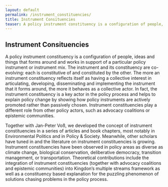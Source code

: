 ```yaml
---
layout: default
permalink: /instrument_constituencies/
title: Instrument Consituencies
teaser: A policy instrument constituency is a configuration of people, ideas and things that forms around and works in support of a particular policy instrument or instrument mix. Read why instrument constituencies are important actors in the policy process. 
---
```


## Instrument Consituencies

A policy instrument constituency is a configuration of people, ideas and things that forms around and works in support of a particular policy instrument or instrument mix. The instrument and its constituency are co-evolving: each is constitutive of and constituted by the other. The more an instrument constituency reflects itself as having a collective interest in articulating, developing, disseminating and implementing the instrument that it forms around, the more it behaves as a collective actor. In fact, the instrument constituency is a key actor in the policy process and helps to explain policy change by showing how policy instruments are actively promoted rather than passively chosen. Instrument constituencies play a different role from other policy actors, such as advocacy coalitions or epistemic communities.

Together with Jan-Peter Voß, we developed the concept of instrument constituencies in a series of articles and book chapters, most notably in Environmental Politics and in Policy & Society. Meanwhile, other scholars have tuned in and the literature on instrument constituencies is growing. Instrument constituencies have been observed in policy areas as diverse as climate change, biological conservation, deliberative democracy, transition management, or transportation. Theoretical contributions include the integration of instrument constituencies (together with advocacy coalitions and epistemic communities) into Kingdon’s multiple streams framework as well as a constituency based explanation for the puzzling phenomenon of solutions chasing problems in the policy process.
